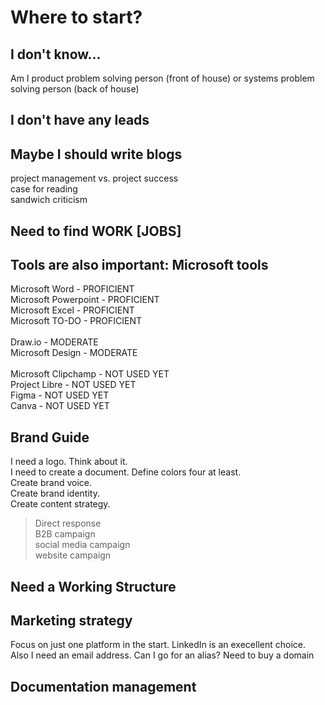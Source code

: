# Where to start?
## I don't know...
Am I product problem solving person (front of house) or systems problem solving person (back of house)
## I don't have any leads
## Maybe I should write blogs
project management vs. project success <br>
case for reading <br>
sandwich criticism
## Need to find WORK [JOBS]
## Tools are also important: Microsoft tools
Microsoft Word - PROFICIENT <br>
Microsoft Powerpoint - PROFICIENT <br>
Microsoft Excel - PROFICIENT <br>
Microsoft TO-DO - PROFICIENT <br>
<br>
Draw.io - MODERATE <br>
Microsoft Design - MODERATE <br>
<br>
Microsoft Clipchamp - NOT USED YET <br>
Project Libre - NOT USED YET <br>
Figma - NOT USED YET <br>
Canva - NOT USED YET <br>
## Brand Guide
I need a logo. Think about it. <br>
I need to create a document. Define colors four at least. <br>
Create brand voice. <br>
Create brand identity. <br>
Create content strategy. <br>
> Direct response <br>
> B2B campaign <br>
> social media campaign <br>
> website campaign <br>
## Need a Working Structure
## Marketing strategy
Focus on just one platform in the start. LinkedIn is an execellent choice.
Also I need an email address. Can I go for an alias?
Need to buy a domain
## Documentation management
